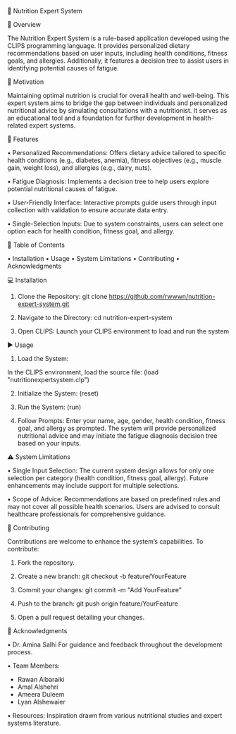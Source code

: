 🥗 Nutrition Expert System

📌 Overview

The Nutrition Expert System is a rule-based application developed using the CLIPS programming language. It provides personalized dietary recommendations based on user inputs, including health conditions, fitness goals, and allergies. Additionally, it features a decision tree to assist users in identifying potential causes of fatigue.

🧠 Motivation

Maintaining optimal nutrition is crucial for overall health and well-being. This expert system aims to bridge the gap between individuals and personalized nutritional advice by simulating consultations with a nutritionist. It serves as an educational tool and a foundation for further development in health-related expert systems.

🚀 Features

 • Personalized Recommendations: Offers dietary advice tailored to specific health conditions (e.g., diabetes, anemia), fitness objectives (e.g., muscle gain, weight loss), and allergies (e.g., dairy, nuts).
 
 • Fatigue Diagnosis: Implements a decision tree to help users explore potential nutritional causes of fatigue.
 
 • User-Friendly Interface: Interactive prompts guide users through input collection with validation to ensure accurate data entry.
 
 • Single-Selection Inputs: Due to system constraints, users can select one option each for health condition, fitness goal, and allergy.

📂 Table of Contents

 • Installation
 • Usage
 • System Limitations
 • Contributing
 • Acknowledgments

💻 Installation
 1. Clone the Repository:
    git clone https://github.com/rwwwn/nutrition-expert-system.git
    
3. Navigate to the Directory:
   cd nutrition-expert-system
   
3. Open CLIPS:
   Launch your CLIPS environment to load and run the system
   
▶️ Usage

 1. Load the System:
    
In the CLIPS environment, load the source file:
(load "nutritionexpertsystem.clp")

2. Initialize the System:
   (reset)
   
3. Run the System:
   (run)
   
4. Follow Prompts:
Enter your name, age, gender, health condition, fitness goal, and allergy as prompted. The system will provide personalized nutritional advice and may initiate the fatigue diagnosis decision tree based on your inputs.

⚠️ System Limitations

 • Single Input Selection: The current system design allows for only one selection per category (health condition, fitness goal, allergy). Future enhancements may include support for multiple selections.
 
 • Scope of Advice: Recommendations are based on predefined rules and may not cover all possible health scenarios. Users are advised to consult healthcare professionals for comprehensive guidance.

🤝 Contributing

Contributions are welcome to enhance the system’s capabilities. To contribute:

1. Fork the repository.
2. Create a new branch:
  git checkout -b feature/YourFeature

3. Commit your changes:
  git commit -m "Add YourFeature"

4. Push to the branch:
  git push origin feature/YourFeature

5. Open a pull request detailing your changes.

🙏 Acknowledgments

 • Dr. Amina Salhi For guidance and feedback throughout the development process.
 
 • Team Members: 
 - Rawan Albaraiki
 - Amal Alshehri
 - Ameera Duleem
 - Lyan Alshewaier
   
 • Resources: Inspiration drawn from various nutritional studies and expert systems literature.
